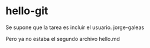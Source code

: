# hello-git
Se supone que la tarea es incluir el usuario.
jorge-galeas

Pero ya no estaba el segundo archivo hello.md
